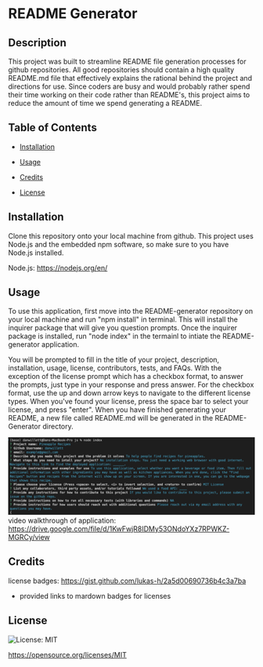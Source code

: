 # README Generator 

  
  ## Description 
 
  This project was built to streamline README file generation processes for github repositories. All good repositories should contain a high quality README.md file that effectively explains the rational behind the project and directions for use. Since coders are busy and would probably rather spend their time working on their code rather than README's, this project aims to reduce the amount of time we spend generating a README.

  ## Table of Contents 

  - [Installation](#installation) 

- [Usage](#usage) 

- [Credits](#credits) 

- [License](#license) 
 


## Installation 

Clone this repository onto your local machine from github. This project uses Node.js and the embedded npm software, so make sure to you have Node.js installed. 

Node.js: https://nodejs.org/en/


## Usage 

To use this application, first move into the README-generator repository on your local machine and run "npm install" in terminal. This will install the inquirer package that will give you question prompts. Once the inquirer package is installed, run "node index" in the termainl to intiate the README-generator application. 

You will be prompted to fill in the title of your project, description, installation, usage, license, contributors, tests, and FAQs. With the exception of the license prompt which has a checkbox format, to answer the prompts, just type in your response and press answer. For the checkbox format, use the up and down arrow keys to navigate to the different license types. When you've found your license, press the space bar to select your license, and press "enter". When you have finished generating your README, a new file called README.md will be generated in the README-Generator directory.

![screenshot of terminal prompts and example answers](/images/screenshot.png)
video walkthrough of application: https://drive.google.com/file/d/1KwFwjR8IDMy53ONdoYXz7RPWKZ-MGRCy/view

## Credits

license badges: https://gist.github.com/lukas-h/2a5d00690736b4c3a7ba
- provided links to mardown badges for licenses


## License 

  ![License: MIT](https://img.shields.io/badge/License-MIT-yellow.svg) 

  https://opensource.org/licenses/MIT
   


